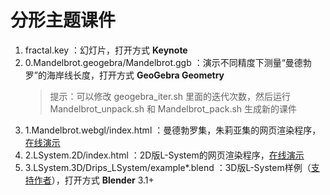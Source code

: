 # 分形主题课件
1. fractal.key ：幻灯片，打开方式 **Keynote**
2. 0.Mandelbrot.geogebra/Mandelbrot.ggb ：演示不同精度下测量“曼德勃罗”的海岸线长度，打开方式 **GeoGebra Geometry**
    > 提示：可以修改 geogebra_iter.sh 里面的迭代次数，然后运行  Mandelbrot_unpack.sh 和 Mandelbrot_pack.sh 生成新的课件
3. 1.Mandelbrot.webgl/index.html ：曼德勃罗集，朱莉亚集的网页渲染程序，[在线演示](https://jjm2473.github.io/JuliaMap/index.html)
4. 2.LSystem.2D/index.html ：2D版L-System的网页渲染程序，[在线演示](https://jjm2473.github.io/l-sys.js/src/index.html)
5. 3.LSystem.3D/Drips_LSystem/example*.blend ：3D版L-System样例（[支持作者](https://100drips.gumroad.com/l/lsystem)），打开方式 **Blender** 3.1+
